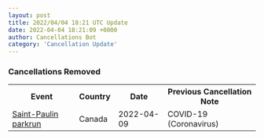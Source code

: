 ```yaml
---
layout: post
title: 2022/04/04 18:21 UTC Update
date: 2022-04-04 18:21:09 +0000
author: Cancellations Bot
category: 'Cancellation Update'
---
```


<h3>Cancellations Removed</h3>
<div class='hscrollable'>
<table style='width: 100%'>
    <tr>
        <th>Event</th>
        <th>Country</th>
        <th>Date</th>
        <th>Previous Cancellation Note</th>
    </tr>
    <tr>
        <td><a href="https://www.parkrun.ca/saintpaulin">Saint-Paulin parkrun</a></td>
        <td>Canada</td>
        <td>2022-04-09</td>
        <td>COVID-19 (Coronavirus)</td>
    </tr>
</table>
</div>
